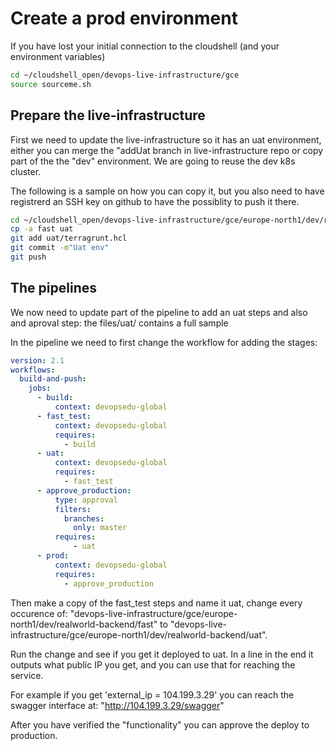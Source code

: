 # Create a prod environment

If you have lost your initial connection to the cloudshell (and your environment variables)

```bash
cd ~/cloudshell_open/devops-live-infrastructure/gce
source sourceme.sh
````

## Prepare the live-infrastructure

First we need to update the live-infrastructure so it has an uat environment, either you can merge the "addUat branch in live-infrastructure repo or copy part of the the "dev" environment. We are going to reuse the dev k8s cluster.

The following is a sample on how you can copy it, but you also need to have registrerd an SSH key on github to have the possiblity to push it there.

```bash
cd ~/cloudshell_open/devops-live-infrastructure/gce/europe-north1/dev/realworld-backend
cp -a fast uat
git add uat/terragrunt.hcl
git commit -m"Uat env"
git push
```

## The pipelines

We now need to update part of the pipeline to add an uat steps and also and aproval step:  the files/uat/ contains a full sample

In the pipeline we need to first change the workflow for adding the stages:

```yaml
version: 2.1
workflows:
  build-and-push:
    jobs:
      - build:
          context: devopsedu-global
      - fast_test:
          context: devopsedu-global
          requires:
            - build
      - uat:
          context: devopsedu-global
          requires:
            - fast_test
      - approve_production:
          type: approval
          filters:
            branches:
              only: master
          requires:
              - uat
      - prod:
          context: devopsedu-global
          requires:
            - approve_production
```

Then make a copy of the fast_test steps and name it uat, change every occurence of: "devops-live-infrastructure/gce/europe-north1/dev/realworld-backend/fast" to "devops-live-infrastructure/gce/europe-north1/dev/realworld-backend/uat".

Run the change and see if you get it deployed to uat.
In a line in the end it outputs what public IP you get, and you can use that for reaching the service.

For example if you get 'external_ip = 104.199.3.29' you can reach the swagger interface at: "http://104.199.3.29/swagger"

After you have verified the "functionality" you can approve the deploy to production.
